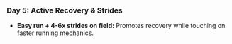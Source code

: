 ### Day 5: Active Recovery & Strides
- **Easy run + 4-6x strides on field:** Promotes recovery while touching on faster running mechanics.

